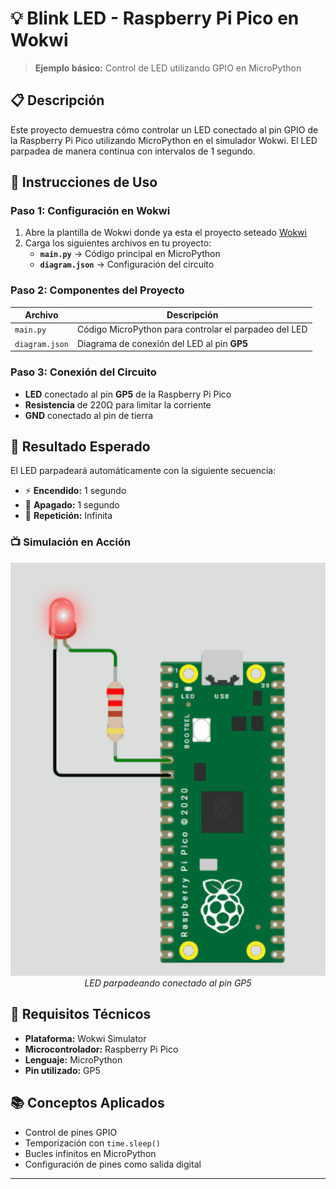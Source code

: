 # 💡 Blink LED - Raspberry Pi Pico en Wokwi

> **Ejemplo básico:** Control de LED utilizando GPIO en MicroPython

## 📋 Descripción

Este proyecto demuestra cómo controlar un LED conectado al pin GPIO de la Raspberry Pi Pico utilizando MicroPython en el simulador Wokwi. El LED parpadea de manera continua con intervalos de 1 segundo.

## 🚀 Instrucciones de Uso

### Paso 1: Configuración en Wokwi
1. Abre la plantilla de Wokwi donde ya esta el proyecto seteado [Wokwi](https://wokwi.com/projects/433233098204358657)
2. Carga los siguientes archivos en tu proyecto:
   - **`main.py`** → Código principal en MicroPython
   - **`diagram.json`** → Configuración del circuito

### Paso 2: Componentes del Proyecto
| Archivo | Descripción |
|---------|-------------|
| `main.py` | Código MicroPython para controlar el parpadeo del LED |
| `diagram.json` | Diagrama de conexión del LED al pin **GP5** |

### Paso 3: Conexión del Circuito
- **LED** conectado al pin **GP5** de la Raspberry Pi Pico
- **Resistencia** de 220Ω para limitar la corriente
- **GND** conectado al pin de tierra

## 🎯 Resultado Esperado

El LED parpadeará automáticamente con la siguiente secuencia:
- ⚡ **Encendido:** 1 segundo
- 🔄 **Apagado:** 1 segundo
- 🔁 **Repetición:** Infinita

### 📺 Simulación en Acción

<div align="center">
  <img src="blink.gif" alt="Demostración del LED parpadeando en Wokwi" width="600"/>
  <br>
  <em>LED parpadeando conectado al pin GP5</em>
</div>

## 🔧 Requisitos Técnicos

- **Plataforma:** Wokwi Simulator
- **Microcontrolador:** Raspberry Pi Pico
- **Lenguaje:** MicroPython
- **Pin utilizado:** GP5

## 📚 Conceptos Aplicados

- Control de pines GPIO
- Temporización con `time.sleep()`
- Bucles infinitos en MicroPython
- Configuración de pines como salida digital

---